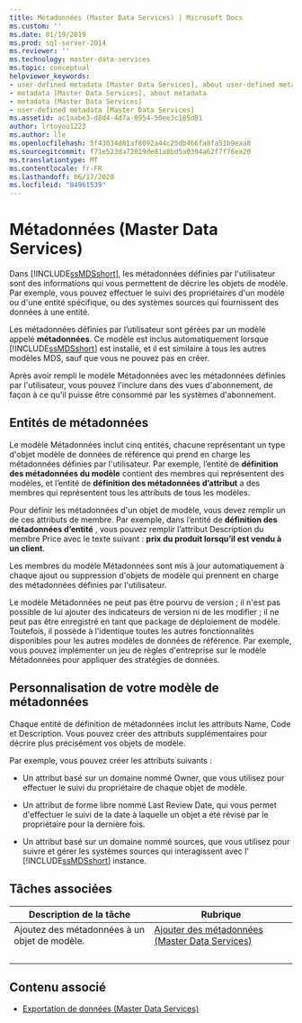 ```yaml
---
title: Métadonnées (Master Data Services) | Microsoft Docs
ms.custom: ''
ms.date: 01/19/2019
ms.prod: sql-server-2014
ms.reviewer: ''
ms.technology: master-data-services
ms.topic: conceptual
helpviewer_keywords:
- user-defined metadata [Master Data Services], about user-defined metadata
- metadata [Master Data Services], about metadata
- metadata [Master Data Services]
- user-defined metadata [Master Data Services]
ms.assetid: ac1aabe3-d8d4-4d7a-8954-50ee3c185d81
author: lrtoyou1223
ms.author: lle
ms.openlocfilehash: 5f43034d81af8092a44c25db466fa8fa51b9eaa8
ms.sourcegitcommit: f71e523da72019de81a8bd5a0394a62f7f76ea20
ms.translationtype: MT
ms.contentlocale: fr-FR
ms.lasthandoff: 06/17/2020
ms.locfileid: "84961539"
---
```

# <a name="metadata-master-data-services"></a>Métadonnées (Master Data Services)
  Dans [!INCLUDE[ssMDSshort](../includes/ssmdsshort-md.md)], les métadonnées définies par l'utilisateur sont des informations qui vous permettent de décrire les objets de modèle. Par exemple, vous pouvez effectuer le suivi des propriétaires d'un modèle ou d'une entité spécifique, ou des systèmes sources qui fournissent des données à une entité.  
  
 Les métadonnées définies par l’utilisateur sont gérées par un modèle appelé **métadonnées**. Ce modèle est inclus automatiquement lorsque [!INCLUDE[ssMDSshort](../includes/ssmdsshort-md.md)] est installé, et il est similaire à tous les autres modèles MDS, sauf que vous ne pouvez pas en créer.  
  
 Après avoir rempli le modèle Métadonnées avec les métadonnées définies par l'utilisateur, vous pouvez l'inclure dans des vues d'abonnement, de façon à ce qu'il puisse être consommé par les systèmes d'abonnement.  
  
## <a name="metadata-entities"></a>Entités de métadonnées  
 Le modèle Métadonnées inclut cinq entités, chacune représentant un type d'objet modèle de données de référence qui prend en charge les métadonnées définies par l'utilisateur. Par exemple, l’entité de **définition des métadonnées du modèle** contient des membres qui représentent des modèles, et l’entité de **définition des métadonnées d’attribut** a des membres qui représentent tous les attributs de tous les modèles.  
  
 Pour définir les métadonnées d'un objet de modèle, vous devez remplir un de ces attributs de membre. Par exemple, dans l’entité de **définition des métadonnées d’entité** , vous pouvez remplir l’attribut Description du membre Price avec le texte suivant : **prix du produit lorsqu’il est vendu à un client**.  
  
 Les membres du modèle Métadonnées sont mis à jour automatiquement à chaque ajout ou suppression d'objets de modèle qui prennent en charge des métadonnées définies par l'utilisateur.  
  
 Le modèle Métadonnées ne peut pas être pourvu de version ; il n'est pas possible de lui ajouter des indicateurs de version ni de les modifier ; il ne peut pas être enregistré en tant que package de déploiement de modèle. Toutefois, il possède à l'identique toutes les autres fonctionnalités disponibles pour les autres modèles de données de référence. Par exemple, vous pouvez implémenter un jeu de règles d'entreprise sur le modèle Métadonnées pour appliquer des stratégies de données.  
  
## <a name="customizing-your-metadata-model"></a>Personnalisation de votre modèle de métadonnées  
 Chaque entité de définition de métadonnées inclut les attributs Name, Code et Description. Vous pouvez créer des attributs supplémentaires pour décrire plus précisément vos objets de modèle.  
  
 Par exemple, vous pouvez créer les attributs suivants :  
  
-   Un attribut basé sur un domaine nommé Owner, que vous utilisez pour effectuer le suivi du propriétaire de chaque objet de modèle.  
  
-   Un attribut de forme libre nommé Last Review Date, qui vous permet d'effectuer le suivi de la date à laquelle un objet a été révisé par le propriétaire pour la dernière fois.  
  
-   Un attribut basé sur un domaine nommé sources, que vous utilisez pour suivre et gérer les systèmes sources qui interagissent avec l' [!INCLUDE[ssMDSshort](../includes/ssmdsshort-md.md)] instance.  
  
## <a name="related-tasks"></a>Tâches associées  
  
|Description de la tâche|Rubrique|  
|----------------------|-----------|  
|Ajoutez des métadonnées à un objet de modèle.|[Ajouter des métadonnées &#40;Master Data Services&#41;](add-metadata-master-data-services.md)
|&nbsp;|&nbsp;|
  
## <a name="related-content"></a>Contenu associé  
  
-   [Exportation de données &#40;Master Data Services&#41;](overview-exporting-data-master-data-services.md)  
  
  
